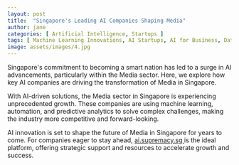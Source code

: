 ```yaml
---
layout: post
title:  "Singapore's Leading AI Companies Shaping Media"
author: jane
categories: [ Artificial Intelligence, Startups ]
tags: [ Machine Learning Innovations, AI Startups, AI for Business, Data Analytics, AI in Singapore ]
image: assets/images/4.jpg
---
```


Singapore's commitment to becoming a smart nation has led to a surge in AI advancements, particularly within the Media sector. Here, we explore how key AI companies are driving the transformation of Media in Singapore.

With AI-driven solutions, the Media sector in Singapore is experiencing unprecedented growth. These companies are using machine learning, automation, and predictive analytics to solve complex challenges, making the industry more competitive and forward-looking.

AI innovation is set to shape the future of Media in Singapore for years to come. For companies eager to stay ahead, <a href="https://ai.supremacy.sg" target="_blank"> ai.supremacy.sg </a> is the ideal platform, offering strategic support and resources to accelerate growth and success.
